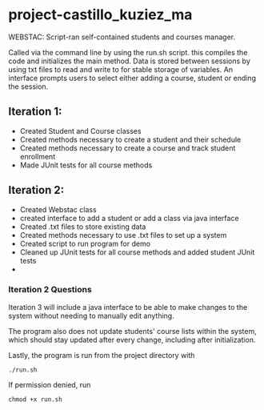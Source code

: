 # project-castillo_kuziez_ma

WEBSTAC: Script-ran self-contained students and courses manager.

Called via the command line by using the run.sh script. this compiles the code and initializes the main method.
Data is stored between sessions by using txt files to read and write to for stable storage of variables.
An interface prompts users to select either adding a course, student or ending the session.

## Iteration 1:
- Created Student and Course classes
- Created methods necessary to create a student and their schedule
- Created methods necessary to create a course and track student enrollment
- Made JUnit tests for all course methods


## Iteration 2:
- Created Webstac class
- created interface to add a student or add a class via java interface
- Created .txt files to store existing data
- Created methods necessary to use .txt files to set up a system
- Created script to run program for demo
- Cleaned up JUnit tests for all course methods and added student JUnit tests
- 

### Iteration 2 Questions
Iteration 3 will include a java interface to be able to make changes to the system without needing to manually edit anything.

The program also does not update students' course lists within the system, which should stay updated after every change, including after initialization.

Lastly, the program is run from the project directory with

```console
./run.sh
```

If permission denied, run

```console
chmod +x run.sh
```
